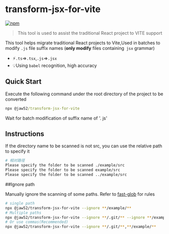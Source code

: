 # transform-jsx-for-vite

[![npm](https://img.shields.io/npm/v/@jaw52/transform-jsx-for-vite)](https://npmjs.com/package/@jaw52/transform-jsx-for-vite)

> This tool is used to assist the traditional React project to VITE support

This tool helps migrate traditional React projects to Vite,Used in batches to modify `.js` file suffix names (**only modify** files containing` jsx` grammar)

- ⚡️`.ts`=>`.tsx`,`.js`=>`.jsx`
- 💡Using `babel` recognition, high accuracy

## Quick Start

Execute the following command under the root directory of the project to be converted

```cmd
npx @jaw52/transform-jsx-for-vite
```

Wait for batch modification of suffix name of '. js'

## Instructions

If the directory name to be scanned is not src, you can use the relative path to specify it

```bash
# 相对路径
Please specify the folder to be scanned ./example/src
Please specify the folder to be scanned example/src
Please specify the folder to be scanned ../example/src
```

##Ignore path

Manually ignore the scanning of some paths. Refer to [fast-glob](https://github.com/mrmlnc/fast-glob#readme) for rules

```bash
# single path
npx @jaw52/transform-jsx-for-vite --ignore **/example/**
# Multiple paths
npx @jaw52/transform-jsx-for-vite --ignore **/.git/** --ignore **/example/**
# Or use commas(Recommended)
npx @jaw52/transform-jsx-for-vite --ignore **/.git/**,**/example/**
```
